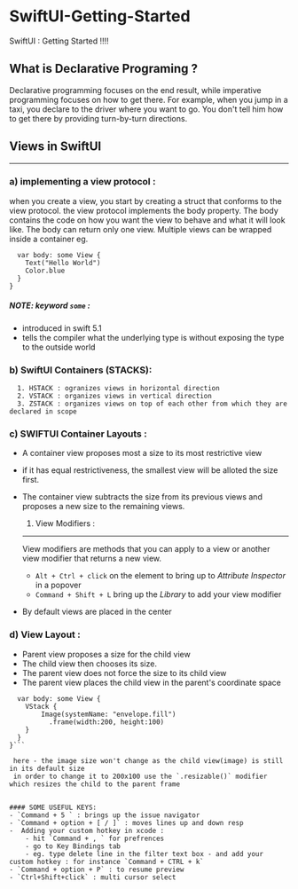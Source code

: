 # SwiftUI-Getting-Started
SwiftUI : Getting Started !!!!

## What is Declarative Programing ?
Declarative programming focuses on the end result, while imperative programming focuses on how to get there. 
For example, when you jump in a taxi, you declare to the driver where you want to go. You don't tell him how to get there by providing turn-by-turn directions.

## Views in SwiftUI
----------------------
### a) implementing a view protocol : 
when you create a view, you start by creating a struct that conforms to the view protocol.
the view protocol implements the body property.
The body contains the code on how you want the view to behave and what it will look like.
The body can return only one view.
Multiple views can be wrapped inside a container 
eg. 
``` struct ContentView: View {
  var body: some View {
    Text("Hello World")
    Color.blue
  }
}
```

##### NOTE: keyword `some` :
- introduced in swift 5.1 
- tells the compiler what the underlying type is without exposing the type to the outside world

### b) SwiftUI Containers (STACKS):
      1. HSTACK : ogranizes views in horizontal direction
      2. VSTACK : organizes views in vertical direction
      3. ZSTACK : organizes views on top of each other from which they are declared in scope
  
### c) SWIFTUI Container Layouts :
- A container view proposes most a size to its most restrictive view
- if it has equal restrictiveness, the smallest view will be alloted the size first.
- The container view subtracts the size from its previous views and proposes a new size to the remaining views.

    1. View Modifiers : 
    --------------------
    View modifiers are methods that you can apply to a view or another view modifier that returns a new view.
    - `Alt + Ctrl + click` on the element to bring up to *Attribute Inspector* in a popover
    - `Command + Shift + L` bring up the *Library* to add your view modifier
    
- By default views are placed in the center

### d) View Layout : 
- Parent view proposes a size for the child view
- The child view then chooses its size.
- The parent view does not force the size to its child view
- The parent view places the child view in the parent's coordinate space

```struct ContentView: View {
  var body: some View {
    VStack {
        Image(systemName: "envelope.fill")
          .frame(width:200, height:100)
    }
  }
}```
  
 here - the image size won't change as the child view(image) is still in its default size
 in order to change it to 200x100 use the `.resizable()` modifier which resizes the child to the parent frame


#### SOME USEFUL KEYS: 
- `Command + 5 ` : brings up the issue navigator
- `Command + option + [ / ]` : moves lines up and down resp
-  Adding your custom hotkey in xcode : 
    - hit `Command + , ` for prefrences
    - go to Key Bindings tab 
    - eg. type delete line in the filter text box - and add your custom hotkey : for instance `Command + CTRL + k`
- `Command + option + P` : to resume preview
- `Ctrl+Shift+click` : multi cursor select

